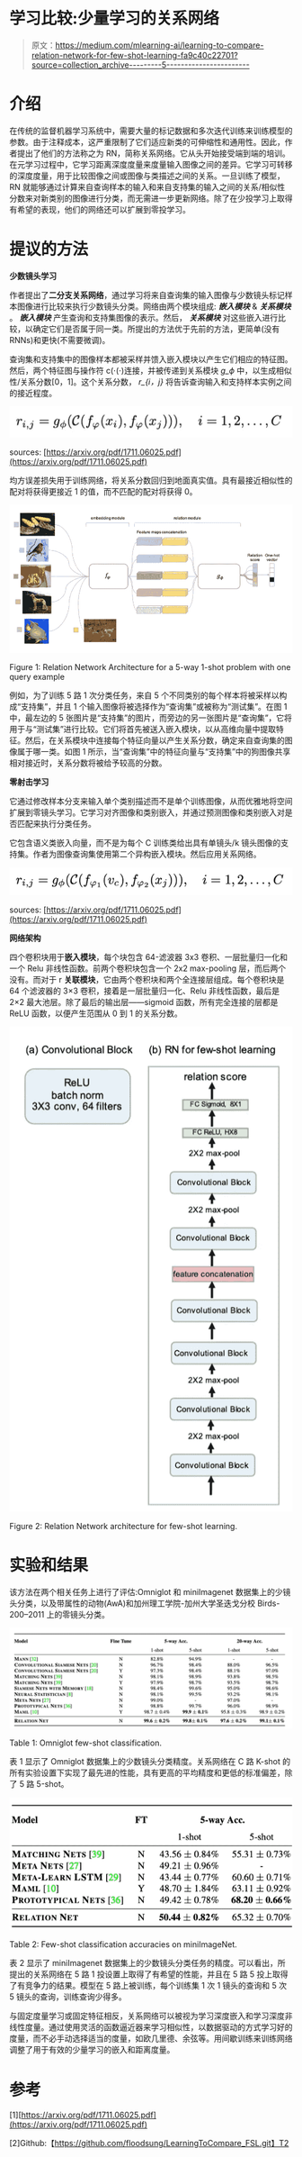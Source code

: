 # 学习比较:少量学习的关系网络

> 原文：<https://medium.com/mlearning-ai/learning-to-compare-relation-network-for-few-shot-learning-fa9c40c22701?source=collection_archive---------5----------------------->

# 介绍

在传统的监督机器学习系统中，需要大量的标记数据和多次迭代训练来训练模型的参数。由于注释成本，这严重限制了它们适应新类的可伸缩性和通用性。因此，作者提出了他们的方法称之为 RN，简称关系网络。它从头开始接受端到端的培训。在元学习过程中，它学习距离深度度量来度量输入图像之间的差异。它学习可转移的深度度量，用于比较图像之间或图像与类描述之间的关系。一旦训练了模型，RN 就能够通过计算来自查询样本的输入和来自支持集的输入之间的关系/相似性分数来对新类别的图像进行分类，而无需进一步更新网络。除了在少投学习上取得有希望的表现，他们的网络还可以扩展到零投学习。

# 提议的方法

**少数镜头学习**

作者提出了**二分支关系网络**，通过学习将来自查询集的输入图像与少数镜头标记样本图像进行比较来执行少数镜头分类。网络由两个模块组成: ***嵌入模块*** & ***关系模块*** 。 ***嵌入模块*** 产生查询和支持集图像的表示。然后， ***关系模块*** 对这些嵌入进行比较，以确定它们是否属于同一类。所提出的方法优于先前的方法，更简单(没有 RNNs)和更快(不需要微调)。

查询集和支持集中的图像样本都被采样并馈入嵌入模块以产生它们相应的特征图。然后，两个特征图与操作符 c(⋅(⋅)连接，并被传递到关系模块 *g_ϕ* 中，以生成相似性/关系分数[0，1]。这个关系分数， *r_{i，j}* 将告诉查询输入和支持样本实例之间的接近程度。

![](img/60aef03612114e8927786500aef9bbe6.png)

sources: [https://arxiv.org/pdf/1711.06025.pdf](https://arxiv.org/pdf/1711.06025.pdf)

均方误差损失用于训练网络，将关系分数回归到地面真实值。具有最接近相似性的配对将获得更接近 1 的值，而不匹配的配对将获得 0。

![](img/317a0136ad6f03553a968c5c40a78288.png)

Figure 1: Relation Network Architecture for a 5-way 1-shot problem with one query example

例如，为了训练 5 路 1 次分类任务，来自 5 个不同类别的每个样本将被采样以构成“支持集”，并且 1 个输入图像将被选择作为“查询集”或被称为“测试集”。在图 1 中，最左边的 5 张图片是“支持集”的图片，而旁边的另一张图片是“查询集”，它将用于与“测试集”进行比较。它们将首先被送入嵌入模块，以从高维向量中提取特征。然后，在关系模块中连接每个特征向量以产生关系分数，确定来自查询集的图像属于哪一类。如图 1 所示，当“查询集”中的特征向量与“支持集”中的狗图像共享相对接近时，关系分数将被给予较高的分数。

**零射击学习**

它通过修改样本分支来输入单个类别描述而不是单个训练图像，从而优雅地将空间扩展到零镜头学习。它学习对齐图像和类别嵌入，并通过预测图像和类别嵌入对是否匹配来执行分类任务。

它包含语义类嵌入向量，而不是为每个 C 训练类给出具有单镜头/k 镜头图像的支持集。作者为图像查询集使用第二个异构嵌入模块。然后应用关系网络。

![](img/6404609b8c06253228841c003cd7c406.png)

sources: [https://arxiv.org/pdf/1711.06025.pdf](https://arxiv.org/pdf/1711.06025.pdf)

**网络架构**

四个卷积块用于**嵌入模块**，每个块包含 64-滤波器 3x3 卷积、一层批量归一化和一个 Relu 非线性函数。前两个卷积块包含一个 2x2 max-pooling 层，而后两个没有。而对于 r **关联模块**，它由两个卷积块和两个全连接层组成。每个卷积块是 64 个滤波器的 3×3 卷积，接着是一层批量归一化、Relu 非线性函数，最后是 2×2 最大池层。除了最后的输出层——sigmoid 函数，所有完全连接的层都是 ReLU 函数，以便产生范围从 0 到 1 的关系分数。

![](img/fef5e5d23388ebfe564d49b22b9e4973.png)

Figure 2: Relation Network architecture for few-shot learning.

# 实验和结果

该方法在两个相关任务上进行了评估:Omniglot 和 miniImagenet 数据集上的少镜头分类，以及带属性的动物(AwA)和加州理工学院-加州大学圣迭戈分校 Birds-200–2011 上的零镜头分类。

![](img/ff538d0a30b5e7c290e8f84d1e5bdbb6.png)

Table 1: Omniglot few-shot classification.

表 1 显示了 Omniglot 数据集上的少数镜头分类精度。关系网络在 C 路 K-shot 的所有实验设置下实现了最先进的性能，具有更高的平均精度和更低的标准偏差，除了 5 路 5-shot。

![](img/faaf01d65f1655737a0467c37efafdc2.png)

Table 2: Few-shot classification accuracies on miniImageNet.

表 2 显示了 miniImagenet 数据集上的少数镜头分类任务的精度。可以看出，所提出的关系网络在 5 路 1 投设置上取得了有希望的性能，并且在 5 路 5 投上取得了有竞争力的结果。模型在 5 路上被训练，每个训练集 1 次 1 镜头的查询和 5 次 5 镜头的查询，训练查询少得多。

与固定度量学习或固定特征相反，关系网络可以被视为学习深度嵌入和学习深度非线性度量。通过使用灵活的函数逼近器来学习相似性，以数据驱动的方式学习好的度量，而不必手动选择适当的度量，如欧几里德、余弦等。用间歇训练来训练网络调整了用于有效的少量学习的嵌入和距离度量。

# 参考

[1][https://arxiv.org/pdf/1711.06025.pdf](https://arxiv.org/pdf/1711.06025.pdf)

[2]Github:【https://github.com/floodsung/LearningToCompare_FSL.git】T2